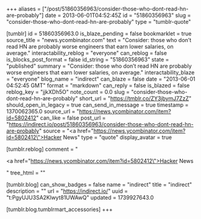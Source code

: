 +++
aliases = ["/post/51860356963/consider-those-who-dont-read-hn-are-probably"]
date = 2013-06-01T04:52:45Z
id = "51860356963"
slug = "consider-those-who-dont-read-hn-are-probably"
type = "tumblr-quote"

[tumblr]
id = 51860356963.0
is_blaze_pending = false
bookmarklet = true
source_title = "news.ycombinator.com"
text = "Consider: those who don&rsquo;t read HN are probably worse engineers that earn lower salaries, on average."
interactability_reblog = "everyone"
can_reblog = false
is_blocks_post_format = false
id_string = "51860356963"
state = "published"
summary = "Consider: those who don’t read HN are probably worse engineers that earn lower salaries, on average."
interactability_blaze = "everyone"
blog_name = "indirect"
can_blaze = false
date = "2013-06-01 04:52:45 GMT"
format = "markdown"
can_reply = false
is_blazed = false
reblog_key = "jjkXDh5O"
note_count = 0.0
slug = "consider-those-who-dont-read-hn-are-probably"
short_url = "https://tmblr.co/ZY3jbymJ7ZzZ"
should_open_in_legacy = true
can_send_in_message = true
timestamp = 1370062365.0
source_url = "https://news.ycombinator.com/item?id=5802412"
can_like = false
post_url = "https://indirect.io/post/51860356963/consider-those-who-dont-read-hn-are-probably"
source = "<a href=\"https://news.ycombinator.com/item?id=5802412\">Hacker News</a>"
type = "quote"
display_avatar = true

[tumblr.reblog]
comment = "<p><a href=\"https://news.ycombinator.com/item?id=5802412\">Hacker News</a></p>"
tree_html = ""

[tumblr.blog]
can_show_badges = false
name = "indirect"
title = "indirect"
description = ""
url = "https://indirect.io/"
uuid = "t:PgyUJU3SA2Klwyt81UWAwQ"
updated = 1739927643.0

[tumblr.blog.tumblrmart_accessories]
+++
